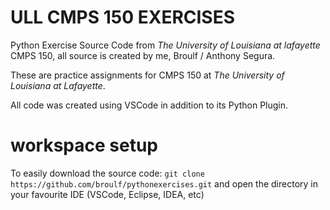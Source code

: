 # ULL CMPS 150 EXERCISES
Python Exercise Source Code from _The University of Louisiana at lafayette_ CMPS 150, all source is created by me, Broulf / Anthony Segura.

These are practice assignments for CMPS 150 at _The University of Louisiana at Lafayette_.

All code was created using VSCode in addition to its Python Plugin.

# workspace setup
To easily download the source code: `git clone https://github.com/broulf/pythonexercises.git` and open the directory in your favourite IDE (VSCode, Eclipse, IDEA, etc)
